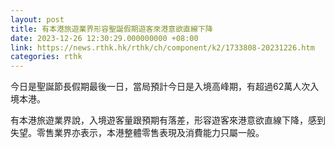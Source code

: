 ```yaml
---
layout: post
title: 有本港旅遊業界形容聖誕假期遊客來港意欲直線下降
date: 2023-12-26 12:30:29.000000000 +08:00
link: https://news.rthk.hk/rthk/ch/component/k2/1733808-20231226.htm
categories: rthk
---
```


今日是聖誕節長假期最後一日，當局預計今日是入境高峰期，有超過62萬人次入境本港。

有本港旅遊業界說，入境遊客量跟預期有落差，形容遊客來港意欲直線下降，感到失望。零售業界亦表示，本港整體零售表現及消費能力只屬一般。
